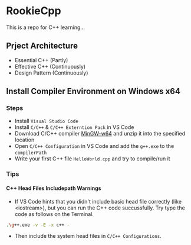 # RookieCpp

This is a repo for C++ learning...

## Prject Architecture

- Essential C++ (Partly)
- Effective C++ (Continuously)
- Design Pattern (Continuously)

## Install Compiler Environment on Windows x64

### Steps

- Install `Visual Studio Code`
- Install `C/C++` & `C/C++ Externtion Pack` in VS Code
- Download C/C++ compiler [MinGW-w64](https://sourceforge.net/projects/mingw-w64/files/latest/download) and unzip it into the specified location
- Open `C/C++ Configuration` in VS Code and add the `g++.exe` to the `compilerPath`
- Write your first C++ file `HelloWorld.cpp` and try to compile/run it

### Tips

#### C++ Head Files Includepath Warnings

- If VS Code hints that you didn't include basic head file correctly (like \<iostream>), but you can run the C++ code succussfully. Try type the code as follows on the Terminal.

```bash
.\g++.exe -v -E -x c++ -
```

- Then include the system head files in `C/C++ Configurations`.
